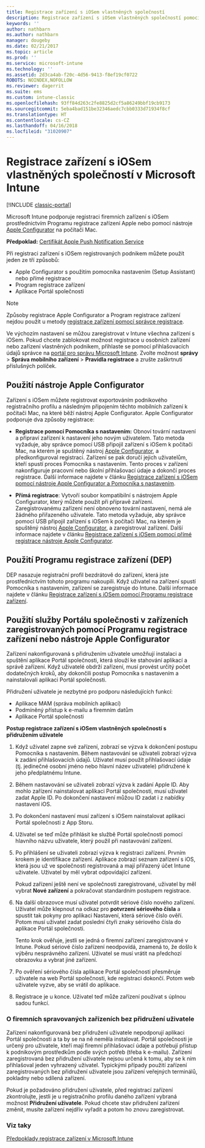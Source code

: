 ```yaml
---
title: Registrace zařízení s iOSem vlastněných společností
description: Registrace zařízení s iOSem vlastněných společností pomocí Programu registrace zařízení Apple (DEP) nebo nástroje Apple Configurator
keywords: ''
author: nathbarn
ms.author: nathbarn
manager: dougeby
ms.date: 02/21/2017
ms.topic: article
ms.prod: ''
ms.service: microsoft-intune
ms.technology: ''
ms.assetid: 2d3ca4ab-f20c-4d56-9413-f8ef19cf0722
ROBOTS: NOINDEX,NOFOLLOW
ms.reviewer: dagerrit
ms.suite: ems
ms.custom: intune-classic
ms.openlocfilehash: 93ff84d263c2fe8825d2cf5a86249bbf19cb9173
ms.sourcegitcommit: 5eba4bad151be32346aedc7cbb0333d71934f8cf
ms.translationtype: HT
ms.contentlocale: cs-CZ
ms.lasthandoff: 04/16/2018
ms.locfileid: "31020907"
---
```

# <a name="enroll-corporate-owned-ios-devices-in-microsoft-intune"></a>Registrace zařízení s iOSem vlastněných společností v Microsoft Intune

[!INCLUDE [classic-portal](../includes/classic-portal.md)]

Microsoft Intune podporuje registraci firemních zařízení s iOSem prostřednictvím Programu registrace zařízení Apple nebo pomocí nástroje [Apple Configurator](https://go.microsoft.com/fwlink/?LinkId=518017) na počítači Mac.

**Předpoklad:** [Certifikát Apple Push Notification Service](set-up-ios-and-mac-management-with-microsoft-intune.md)

Při registraci zařízení s iOSem registrovaných podnikem můžete použít jeden ze tří způsobů:

- Apple Configurator s použitím pomocníka nastavením (Setup Assistant) nebo přímé registrace
- Program registrace zařízení
- Aplikace Portál společnosti

>[!NOTE]
>Způsoby registrace Apple Configurator a Program registrace zařízení nejdou použít u metody [registrace zařízení pomocí správce registrace](enroll-corporate-owned-devices-with-the-device-enrollment-manager-in-microsoft-intune.md).

Ve výchozím nastavení se můžou zaregistrovat v Intune všechna zařízení s iOSem. Pokud chcete zablokovat možnost registrace u osobních zařízení nebo zařízení vlastněných podnikem, přihlaste se pomocí přihlašovacích údajů správce na [portál pro správu Microsoft Intune](https://manage.microsoft.com). Zvolte možnost **správy** > **Správa mobilního zařízení** > **Pravidla registrace** a zrušte zaškrtnutí příslušných políček.

## <a name="use-apple-configurator"></a>Použití nástroje Apple Configurator

Zařízení s iOSem můžete registrovat exportováním podnikového registračního profilu a následným připojením těchto mobilních zařízení k počítači Mac, na které běží nástroj Apple Configurator. Apple Configurator podporuje dva způsoby registrace:

- **Registrace pomocí Pomocníka s nastavením:** Obnoví tovární nastavení a připraví zařízení k nastavení jeho novým uživatelem. Tato metoda vyžaduje, aby správce pomocí USB připojil zařízení s iOSem k počítači Mac, na kterém je spuštěný nástroj [Apple Configurator](https://go.microsoft.com/fwlink/?LinkId=518017), a předkonfiguroval registraci. Zařízení se pak doručí jejich uživatelům, kteří spustí proces Pomocníka s nastavením. Tento proces v zařízení nakonfiguruje pracovní nebo školní přihlašovací údaje a dokončí proces registrace. Další informace najdete v článku [Registrace zařízení s iOSem pomocí nástroje Apple Configurator a Pomocníka s nastavením](ios-setup-assistant-enrollment-in-microsoft-intune.md).

- **Přímá registrace**: Vytvoří soubor kompatibilní s nástrojem Apple Configurator, který můžete použít při přípravě zařízení. Zaregistrovanému zařízení není obnoveno tovární nastavení, nemá ale žádného přiřazeného uživatele. Tato metoda vyžaduje, aby správce pomocí USB připojil zařízení s iOSem k počítači Mac, na kterém je spuštěný nástroj [Apple Configurator](https://go.microsoft.com/fwlink/?LinkId=518017), a zaregistroval zařízení. Další informace najdete v článku [Registrace zařízení s iOSem pomocí přímé registrace nástroje Apple Configurator](ios-direct-enrollment-in-microsoft-intune.md).

## <a name="use-the-device-enrollment-program-dep"></a>Použití Programu registrace zařízení (DEP)
DEP nasazuje registrační profil bezdrátově do zařízení, která jste prostřednictvím tohoto programu nakoupili. Když uživatel na zařízení spustí Pomocníka s nastavením, zařízení se zaregistruje do Intune. Další informace najdete v článku [Registrace zařízení s iOSem pomocí Programu registrace zařízení](ios-device-enrollment-program-in-microsoft-intune.md).

## <a name="use-the-company-portal-on-dep-enrolled-or-apple-configurator-enrolled-devices"></a>Použití služby Portálu společnosti v zařízeních zaregistrovaných pomocí Programu registrace zařízení nebo nástroje Apple Configurator

Zařízení nakonfigurovaná s přidružením uživatele umožňují instalaci a spuštění aplikace Portál společnosti, která slouží ke stahování aplikací a správě zařízení. Když uživatelé obdrží zařízení, musí provést určitý počet dodatečných kroků, aby dokončili postup Pomocníka s nastavením a nainstalovali aplikaci Portál společnosti.

Přidružení uživatele je nezbytné pro podporu následujících funkcí:
  - Aplikace MAM (správa mobilních aplikací)
  - Podmíněný přístup k e-mailu a firemním datům
  - Aplikace Portál společnosti

**Postup registrace zařízení s iOSem vlastněných společností s přidružením uživatele**
1. Když uživatel zapne své zařízení, zobrazí se výzva k dokončení postupu Pomocníka s nastavením. Během nastavování se uživateli zobrazí výzva k zadání přihlašovacích údajů. Uživatel musí použít přihlašovací údaje (tj. jedinečné osobní jméno nebo hlavní název uživatele) přidružené k jeho předplatnému Intune.

2. Během nastavování se uživateli zobrazí výzva k zadání Apple ID. Aby mohlo zařízení nainstalovat aplikaci Portál společnosti, musí uživatel zadat Apple ID. Po dokončení nastavení můžou ID zadat i z nabídky nastavení iOS.

3. Po dokončení nastavení musí zařízení s iOSem nainstalovat aplikaci Portál společnosti z App Storu.

4. Uživatel se teď může přihlásit ke službě Portál společnosti pomocí hlavního názvu uživatele, který použil při nastavování zařízení.

5. Po přihlášení se uživateli zobrazí výzva k registraci zařízení. Prvním krokem je identifikace zařízení. Aplikace zobrazí seznam zařízení s iOS, která jsou už ve společnosti registrovaná a mají přiřazený účet Intune uživatele. Uživatel by měl vybrat odpovídající zařízení.

   Pokud zařízení ještě není ve společnosti zaregistrované, uživatel by měl vybrat **Nové zařízení** a pokračovat standardním postupem registrace.

6. Na další obrazovce musí uživatel potvrdit sériové číslo nového zařízení. Uživatel může klepnout na odkaz pro **potvrzení sériového čísla** a spustit tak pokyny pro aplikaci Nastavení, která sériové číslo ověří. Potom musí uživatel zadat poslední čtyři znaky sériového čísla do aplikace Portál společnosti.

   Tento krok ověřuje, jestli se jedná o firemní zařízení zaregistrované v Intune. Pokud sériové číslo zařízení neodpovídá, znamená to, že došlo k výběru nesprávného zařízení. Uživatel se musí vrátit na předchozí obrazovku a vybrat jiné zařízení.

7. Po ověření sériového čísla aplikace Portál společnosti přesměruje uživatele na web Portál společnosti, kde registraci dokončí. Potom web uživatele vyzve, aby se vrátil do aplikace.

8. Registrace je u konce. Uživatel teď může zařízení používat s úplnou sadou funkcí.

### <a name="about-corporate-owned-managed-devices-with-no-user-affinity"></a>O firemních spravovaných zařízeních bez přidružení uživatele

Zařízení nakonfigurovaná bez přidružení uživatele nepodporují aplikaci Portál společnosti a ta by se na ně neměla instalovat. Portál společnosti je určený pro uživatele, kteří mají firemní přihlašovací údaje a potřebují přístup k podnikovým prostředkům podle svých potřeb (třeba k e-mailu). Zařízení zaregistrovaná bez přidružení uživatele nejsou určená k tomu, aby se k nim přihlašoval jeden vyhrazený uživatel. Typickými případy použití zařízení zaregistrovaných bez přidružení uživatele jsou zařízení veřejných terminálů, pokladny nebo sdílená zařízení.

Pokud je požadováno přidružení uživatele, před registrací zařízení zkontrolujte, jestli je u registračního profilu daného zařízení vybraná možnost **Přidružení uživatele**. Pokud chcete stav přidružení zařízení změnit, musíte zařízení nejdřív vyřadit a potom ho znovu zaregistrovat.



### <a name="see-also"></a>Viz taky
[Předpoklady registrace zařízení v Microsoft Intune](prerequisites-for-enrollment.md)
